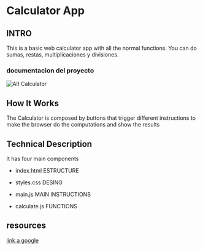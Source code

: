 # Calculator App
## INTRO


This is a basic web calculator app with all the normal functions.
You can do sumas, restas, multiplicaciones y divisiones.
### documentacion del proyecto




![Alt Calculator](./diseño-calculadora.png "calculator app")
## How It Works

The Calculator is composed by buttons that trigger different instructions to make the browser do the computations and show the results 

## Technical Description
It has four main components 
- index.html ESTRUCTURE

- styles.css DESING
- main.js MAIN INSTRUCTIONS
- calculate.js FUNCTIONS


## resources
[link a google](google.com)
